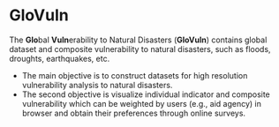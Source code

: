 # GloVuln


The **Glo**bal **Vuln**erability to Natural Disasters (**GloVuln**) contains global dataset and composite vulnerability to natural disasters, such as floods, droughts, earthquakes, etc.
- The main objective is to construct datasets for high resolution vulnerability analysis to natural disasters.
- The second objective is visualize individual indicator and composite vulnerability which can be weighted by users (e.g., aid agency) in browser and obtain their preferences through online surveys.





